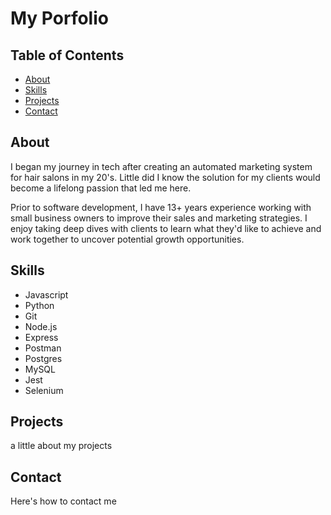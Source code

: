 # My Porfolio

## Table of Contents

- [About](#about)
- [Skills](#skills)
- [Projects](#projects)
- [Contact](#contact)

## <a name="about"></a>About

I began my journey in tech after creating an automated marketing system for hair salons in my 20's. Little did I know the solution for my clients would become a lifelong passion that led me here.

Prior to software development, I have 13+ years experience working with small business owners to improve their sales and marketing strategies. I enjoy taking deep dives with clients to learn what they'd like to achieve and work together to uncover potential growth opportunities.

## <a name="skills"></a>Skills

- Javascript
- Python
- Git
- Node.js
- Express
- Postman
- Postgres
- MySQL
- Jest
- Selenium

## <a name="projects"></a>Projects

a little about my projects

## <a name="contact"></a>Contact

Here's how to contact me
